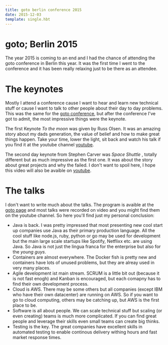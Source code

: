 ```yaml
---
title: goto berlin conference 2015
date: 2015-12-03
template: single.hbt
---
```

# goto; Berlin 2015

The year 2015 is coming to an end and I had the chance of attending the goto conference in Berlin this year. It was the first time I went to the conference and it has been really relaxing just to be there as an attendee.

# The keynotes

Mostly I attend a conference cause I want to hear and learn new technical stuff or cause I want to talk to other people about their day to day problems. This was the same for the [goto conference](gotocon.com/berlin-2015), but after the conference I've got to admit, the most impressive things were the keynote.

The first Keynote _To the moon_ was given by Russ Olsen. It was an amazing story about my dads generation, the value of belief and how to make great things happen. Take your time, lower the light, sit back and watch his talk if you find it at the youtube channel [youtube](https://www.youtube.com/channel/UCs_tLP3AiwYKwdUHpltJPuA).

The second day keynote from Stephen Carver was _Space Shuttle_ , totally different but as much impressive as the first one. It was about the story about great projects and why the failed. I don't want to spoil here, I hope this video will also be avaible on [youtube](https://www.youtube.com/channel/UCs_tLP3AiwYKwdUHpltJPuA).


# The talks

I don't want to write much about the talks. The program is avaible at the [goto page](http://gotocon.com/berlin-2015/schedule/thursday.jsp) and most talks were recorded on video and you might find them on the youtube channel. So here you'll find just my personal conclusion:

* Java is back. I was pretty impressed that most presenting new cool start up companies use Java as their primary production language. All the cool stuff like node.js, ruby, python or go may be used for development but the main large scale startups like Spotify, Netflixx etc. are using Java. So Java is not just the lingua franca for the enterprise but also for the _young guys_.
* Containers are almost everywhere. The Docker fish is pretty new and containers have lots of unused problems, but they are alreay used in very many places. 
* Agile development ist main stream. SCRUM is a little bit out (because it is not fast enogh) and Kanban is encouraged, but each comapny has to find their own development process.
* Cloud is AWS. There may be some others but all companies (except IBM who have their own datacenter) are running on AWS. So if you want to go to cloud computing, others may be catching up, but AWS is the first place to be.
* Software is all about people. We can scale technical stuff but scaling (or even creating) teams is much more complicated. If you can find great people and leverage their skills even small teams can create big thinks.
* Testing is the key. The great companies have excellent skills in automated testing to enable continous delivery withing hours and fast market response times.
